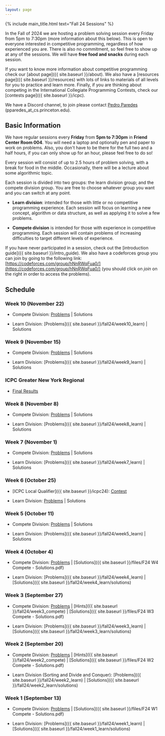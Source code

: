 ```yaml
---
layout: page
---
```


{% include main_title.html text="Fall 24 Sessions" %}

In the Fall of 2024 we are hosting a problem solving session every
Friday from 5pm to 7:30pm (more information about this below). This is
open to everyone interested in competitive programming, regardless of
how experienced you are. There is also no commitment, so feel free to
show up at any of the sessions. We will have **free food and snacks**
during each session.

If you want to know more information about competitive programming
check our [about page]({{ site.baseurl }}/about). We also have a
[resources page]({{ site.baseurl }}/resources) with lots of links to
materials of all levels for you to practice and learn more. Finally,
if you are thinking about competing in the International Collegiate
Programming Contests, check our [contests
page]({{ site.baseurl }}/icpc).

We have a <i class="bi bi-discord"></i> Discord channel, to join please
contact [Pedro Paredes](https://www.cs.princeton.edu/~pparedes/)
(pparedes_at_cs.princeton.edu).

## Basic Information

We have regular sessions every **Friday** from **5pm to 7:30pm** in
**Friend Center Room 004**. You will need a laptop and optionally pen
and paper to work on problems. Also, you don't have to be there for
the full two and a half hours, if you can only show up for an hour,
please feel free to do so!

Every session will consist of up to 2.5 hours of problem solving, with
a break for food in the middle. Occasionally, there will be a lecture
about some algorithmic topic.

Each session is divided into two groups: the learn division group; and
the compete division group. You are free to choose whatever group you
want and you can switch at any point.

 * **Learn division**: intended for those with little or no
   competitive programming experience. Each session will focus on
   learning a new concept, algorithm or data structure, as well as
   applying it to solve a few problems.

 * **Compete division** is intended for those with experience in
     competitive programming. Each session will contain problems of
     increasing difficulties to target different levels of experience.


If you have never participated in a session, check out the
[introduction guide]({{ site.baseurl }}/intro_guide). We also have a
codeforces group you can join by going to the following link:
[https://codeforces.com/group/hNnRWqFua0/](https://codeforces.com/group/hNnRWqFua0/)
(you should click on *join* on the right in order to access the
problems).

## Schedule

### Week 10 (November 22)
 * Compete Division: [Problems](https://codeforces.com/group/hNnRWqFua0/contest/568641) \| Solutions
 
 * Learn Division: [Problems]({{ site.baseurl }}/fall24/week10_learn) \| Solutions

### Week 9 (November 15)
 * Compete Division: [Problems](https://codeforces.com/group/hNnRWqFua0/contest/566987) \| Solutions
 
 * Learn Division: [Problems]({{ site.baseurl }}/fall24/week9_learn) \| Solutions

### ICPC Greater New York Regional
 * [Final Results](http://acmgnyr.org/year2024/scoreboard/scoreboard.html)

### Week 8 (November 8)
 * Compete Division: [Problems](https://codeforces.com/group/hNnRWqFua0/contest/565216) \| Solutions
 
 * Learn Division: [Problems]({{ site.baseurl }}/fall24/week8_learn) \| Solutions

### Week 7 (November 1)
 * Compete Division: [Problems](https://codeforces.com/group/hNnRWqFua0/contest/563320) \| Solutions
 
 * Learn Division: [Problems]({{ site.baseurl }}/fall24/week7_learn) \| Solutions

### Week 6 (October 25)
 * [ICPC Local Qualifier]({{ site.baseurl }}/icpc24): [Contest](https://codeforces.com/group/hNnRWqFua0/contest/561172)
 
 * Learn Division: [Problems](https://codeforces.com/group/hNnRWqFua0/contest/561424) \| Solutions

### Week 5 (October 11)
 * Compete Division: [Problems](https://codeforces.com/group/hNnRWqFua0/contest/557509) \| Solutions
 
 * Learn Division: [Problems]({{ site.baseurl }}/fall24/week5_learn) \| Solutions

### Week 4 (October 4)
 * Compete Division: [Problems](https://codeforces.com/group/hNnRWqFua0/contest/555433) \| [Solutions]({{ site.baseurl }}/files/F24 W4 Compete - Solutions.pdf)
 
 * Learn Division: [Problems]({{ site.baseurl }}/fall24/week4_learn) \| [Solutions]({{ site.baseurl }}/fall24/week4_learn/solutions)

### Week 3 (September 27)
 * Compete Division: [Problems](https://codeforces.com/group/hNnRWqFua0/contest/553386) \| [Hints]({{ site.baseurl }}/fall24/week3_compete) \| [Solutions]({{ site.baseurl }}/files/F24 W3 Compete - Solutions.pdf)
 
 * Learn Division: [Problems]({{ site.baseurl }}/fall24/week3_learn) \| [Solutions]({{ site.baseurl }}/fall24/week3_learn/solutions)

### Week 2 (September 20)
 * Compete Division: [Problems](https://codeforces.com/group/hNnRWqFua0/contest/551615) \| [Hints]({{ site.baseurl }}/fall24/week2_compete) \| [Solutions]({{ site.baseurl }}/files/F24 W2 Compete - Solutions.pdf)
 
 * Learn Division (Sorting and Divide and Conquer): [Problems]({{ site.baseurl }}/fall24/week2_learn) \| [Solutions]({{ site.baseurl }}/fall24/week2_learn/solutions)

### Week 1 (September 13)
 * Compete Division: [Problems](https://codeforces.com/group/hNnRWqFua0/contest/549920) \| [Solutions]({{ site.baseurl }}/files/F24 W1 Compete - Solutions.pdf)
 
 * Learn Division: [Problems]({{ site.baseurl }}/fall24/week1_learn) \| [Solutions]({{ site.baseurl }}/fall24/week1_learn/solutions)